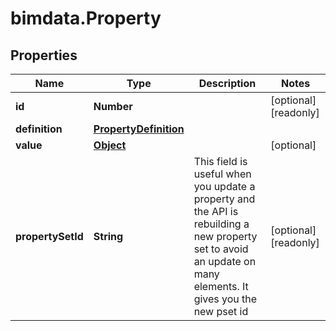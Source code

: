 # bimdata.Property

## Properties

Name | Type | Description | Notes
------------ | ------------- | ------------- | -------------
**id** | **Number** |  | [optional] [readonly] 
**definition** | [**PropertyDefinition**](PropertyDefinition.md) |  | 
**value** | [**Object**](.md) |  | [optional] 
**propertySetId** | **String** | This field is useful when you update a property and the  API is rebuilding a new property set to avoid an update on many elements. It gives you the new pset id | [optional] [readonly] 


